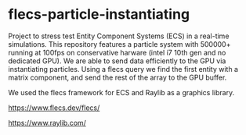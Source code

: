 # flecs-particle-instantiating
Project to stress test Entity Component Systems (ECS) in a real-time simulations.
This repository features a particle system with 500000+ running at 100fps on conservative harware (intel i7 10th gen and no dedicated GPU). We are able to send data efficiently to the GPU via instantiating particles. 
Using a flecs query we find the first entity with a matrix component, and send the rest of the array to the GPU buffer.

We used the flecs framework for ECS and Raylib as a graphics library.

https://www.flecs.dev/flecs/

https://www.raylib.com/